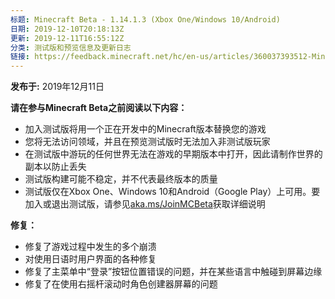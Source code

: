 ```yaml
---
标题: Minecraft Beta - 1.14.1.3 (Xbox One/Windows 10/Android)
日期: 2019-12-10T20:18:13Z
更新: 2019-12-11T16:55:12Z
分类: 测试版和预览信息及更新日志
链接: https://feedback.minecraft.net/hc/en-us/articles/360037393512-Minecraft-Beta-1-14-1-3-Xbox-One-Windows-10-Android
---
```


**发布于:** 2019年12月11日

**请在参与Minecraft Beta之前阅读以下内容：**

- 加入测试版将用一个正在开发中的Minecraft版本替换您的游戏
- 您将无法访问领域，并且在预览测试版时无法加入非测试版玩家
- 在测试版中游玩的任何世界无法在游戏的早期版本中打开，因此请制作世界的副本以防止丢失
- 测试版构建可能不稳定，并不代表最终版本的质量
- 测试版仅在Xbox One、Windows 10和Android（Google Play）上可用。要加入或退出测试版，请参见[aka.ms/JoinMCBeta](https://aka.ms/JoinMCBeta)获取详细说明

**修复：**

- 修复了游戏过程中发生的多个崩溃
- 对使用日语时用户界面的各种修复
- 修复了主菜单中“登录”按钮位置错误的问题，并在某些语言中触碰到屏幕边缘
- 修复了在使用右摇杆滚动时角色创建器屏幕的问题